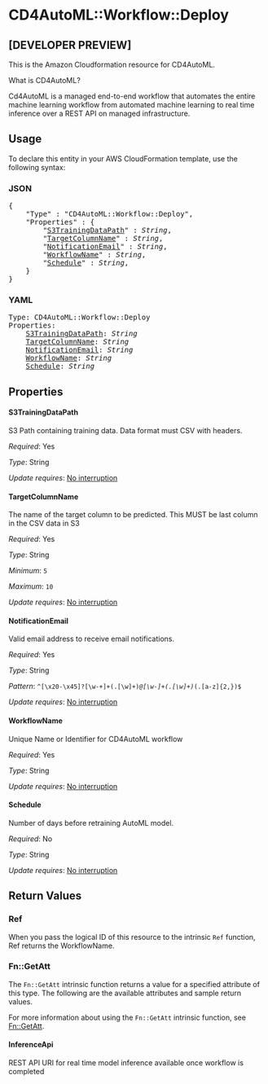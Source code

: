 # CD4AutoML::Workflow::Deploy

[DEVELOPER PREVIEW]
---

This is the Amazon Cloudformation resource for CD4AutoML.

What is CD4AutoML?

Cd4AutoML is a managed end-to-end workflow that automates the entire machine learning workflow from automated
machine learning to real time inference over a REST API on managed infrastructure.

## Usage

To declare this entity in your AWS CloudFormation template, use the following syntax:

### JSON

<pre>
{
    "Type" : "CD4AutoML::Workflow::Deploy",
    "Properties" : {
        "<a href="#s3trainingdatapath" title="S3TrainingDataPath">S3TrainingDataPath</a>" : <i>String</i>,
        "<a href="#targetcolumnname" title="TargetColumnName">TargetColumnName</a>" : <i>String</i>,
        "<a href="#notificationemail" title="NotificationEmail">NotificationEmail</a>" : <i>String</i>,
        "<a href="#workflowname" title="WorkflowName">WorkflowName</a>" : <i>String</i>,
        "<a href="#schedule" title="Schedule">Schedule</a>" : <i>String</i>,
    }
}
</pre>

### YAML

<pre>
Type: CD4AutoML::Workflow::Deploy
Properties:
    <a href="#s3trainingdatapath" title="S3TrainingDataPath">S3TrainingDataPath</a>: <i>String</i>
    <a href="#targetcolumnname" title="TargetColumnName">TargetColumnName</a>: <i>String</i>
    <a href="#notificationemail" title="NotificationEmail">NotificationEmail</a>: <i>String</i>
    <a href="#workflowname" title="WorkflowName">WorkflowName</a>: <i>String</i>
    <a href="#schedule" title="Schedule">Schedule</a>: <i>String</i>
</pre>

## Properties

#### S3TrainingDataPath

S3 Path containing training data. Data format must CSV with headers.

_Required_: Yes

_Type_: String

_Update requires_: [No interruption](https://docs.aws.amazon.com/AWSCloudFormation/latest/UserGuide/using-cfn-updating-stacks-update-behaviors.html#update-no-interrupt)

#### TargetColumnName

The name of the target column to be predicted. This MUST be last column in the CSV data in S3

_Required_: Yes

_Type_: String

_Minimum_: <code>5</code>

_Maximum_: <code>10</code>

_Update requires_: [No interruption](https://docs.aws.amazon.com/AWSCloudFormation/latest/UserGuide/using-cfn-updating-stacks-update-behaviors.html#update-no-interrupt)

#### NotificationEmail

Valid email address to receive email notifications.

_Required_: Yes

_Type_: String

_Pattern_: <code>^[\x20-\x45]?[\w-\+]+(\.[\w]+)*@[\w-]+(\.[\w]+)*(\.[a-z]{2,})$</code>

_Update requires_: [No interruption](https://docs.aws.amazon.com/AWSCloudFormation/latest/UserGuide/using-cfn-updating-stacks-update-behaviors.html#update-no-interrupt)

#### WorkflowName

Unique Name or Identifier for CD4AutoML workflow

_Required_: Yes

_Type_: String

_Update requires_: [No interruption](https://docs.aws.amazon.com/AWSCloudFormation/latest/UserGuide/using-cfn-updating-stacks-update-behaviors.html#update-no-interrupt)

#### Schedule

Number of days before retraining AutoML model.

_Required_: No

_Type_: String

_Update requires_: [No interruption](https://docs.aws.amazon.com/AWSCloudFormation/latest/UserGuide/using-cfn-updating-stacks-update-behaviors.html#update-no-interrupt)

## Return Values

### Ref

When you pass the logical ID of this resource to the intrinsic `Ref` function, Ref returns the WorkflowName.

### Fn::GetAtt

The `Fn::GetAtt` intrinsic function returns a value for a specified attribute of this type. The following are the available attributes and sample return values.

For more information about using the `Fn::GetAtt` intrinsic function, see [Fn::GetAtt](https://docs.aws.amazon.com/AWSCloudFormation/latest/UserGuide/intrinsic-function-reference-getatt.html).

#### InferenceApi

REST API URI for real time model inference available once workflow is completed

